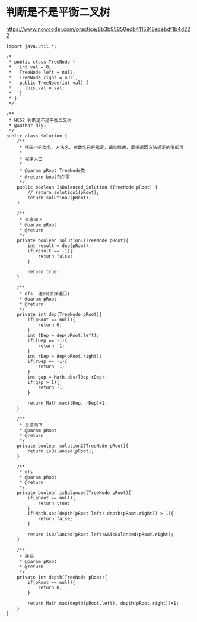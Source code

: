 # 判断是不是平衡二叉树
https://www.nowcoder.com/practice/8b3b95850edb4115918ecebdf1b4d222

    import java.util.*;
    
    /*
     * public class TreeNode {
     *   int val = 0;
     *   TreeNode left = null;
     *   TreeNode right = null;
     *   public TreeNode(int val) {
     *     this.val = val;
     *   }
     * }
     */
    
    /**
     * NC62 判断是不是平衡二叉树
     * @author d3y1
     */
    public class Solution {
        /**
         * 代码中的类名、方法名、参数名已经指定，请勿修改，直接返回方法规定的值即可
         *
         * 程序人口
         *
         * @param pRoot TreeNode类
         * @return bool布尔型
         */
        public boolean IsBalanced_Solution (TreeNode pRoot) {
            // return solution1(pRoot);
            return solution2(pRoot);
        }
    
        /**
         * 自底向上
         * @param pRoot
         * @return
         */
        private boolean solution1(TreeNode pRoot){
            int result = dep(pRoot);
            if(result == -1){
                return false;
            }
    
            return true;
        }
    
        /**
         * dfs: 递归(后序遍历)
         * @param pRoot
         * @return
         */
        private int dep(TreeNode pRoot){
            if(pRoot == null){
                return 0;
            }
            int lDep = dep(pRoot.left);
            if(lDep == -1){
                return -1;
            }
            int rDep = dep(pRoot.right);
            if(rDep == -1){
                return -1;
            }
            int gap = Math.abs(lDep-rDep);
            if(gap > 1){
                return -1;
            }
    
            return Math.max(lDep, rDep)+1;
        }
    
        /**
         * 自顶向下
         * @param pRoot
         * @return
         */
        private boolean solution2(TreeNode pRoot){
            return isBalanced(pRoot);
        }
    
        /**
         * dfs
         * @param pRoot
         * @return
         */
        private boolean isBalanced(TreeNode pRoot){
            if(pRoot == null){
                return true;
            }
            if(Math.abs(depth(pRoot.left)-depth(pRoot.right)) > 1){
                return false;
            }
    
            return isBalanced(pRoot.left)&&isBalanced(pRoot.right);
        }
    
        /**
         * 递归
         * @param pRoot
         * @return
         */
        private int depth(TreeNode pRoot){
            if(pRoot == null){
                return 0;
            }
    
            return Math.max(depth(pRoot.left), depth(pRoot.right))+1;
        }
    }
    

